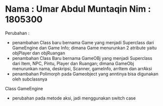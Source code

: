 Nama : Umar Abdul Muntaqin
Nim : 1805300
===============================================================
Perubahan :

- penambahan Class baru bernama Game yang menjadi Superclass dari GameEngine dan Game Info; dimana Game menurunkan 2 atribute yaitu objPlayer dan objRuangan
- penambahan Class Baru bernama GameOBj yang menjadi Superclass dari Item, NPC, Pintu, Player dan Ruangan; dimana GameObj menurunkan nama, deskripsi, Scanner, gameInfo, arrItem dan arrAksi
- penambahan Polimorph pada Gameobject yang anntinya bisa digunakan oleh subclassnya

Class GameEngine
- perubahan pada metode aksi, jadi menggunakan switch case
